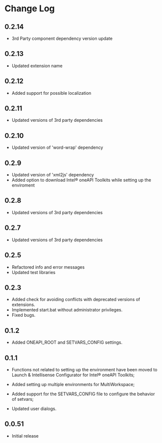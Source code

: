 # Change Log

## 0.2.14

- 3rd Party component dependency version update

## 0.2.13

- Updated extension name

## 0.2.12

- Added support for possible localization

## 0.2.11

- Updated versions of 3rd party dependencies

## 0.2.10

- Updated version of 'word-wrap' dependency

## 0.2.9

- Updated version of 'xml2js' dependency
- Added option to download Intel® oneAPI Toolkits while setting up the enviroment

##  0.2.8

- Updated versions of 3rd party dependencies

##  0.2.7

- Updated versions of 3rd party dependencies

##  0.2.5

- Refactored info and error messages
- Updated test libraries

##  0.2.3

- Added check for avoiding conflicts with deprecated versions of extensions.
- Implemented start.bat without administrator privileges.
- Fixed bugs.

##  0.1.2

- Added ONEAPI_ROOT and SETVARS_CONFIG settings.

##  0.1.1
- Functions not related to setting up the environment have been moved to Launch & Intellisense Configurator for Intel® oneAPI Toolkits;

- Added setting up multiple environments for MultiWorkspace;

- Added support for the SETVARS_CONFIG file to configure the behavior of setvars;

- Updated user dialogs.

##  0.0.51

- Initial release